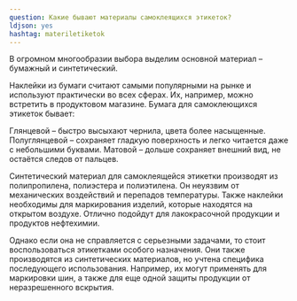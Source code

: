 ```yaml
---
question: Какие бывают материалы самоклеящихся этикеток?
ldjson: yes
hashtag: materiletiketok
---
```

 
В огромном многообразии выбора выделим основной материал – бумажный и синтетический.

Наклейки из бумаги считают самыми популярными на рынке и используют практически во всех сферах. Их, например, можно встретить в продуктовом магазине. Бумага для самоклеющихся этикеток бывает:

Глянцевой – быстро высыхают чернила, цвета более насыщенные.
Полуглянцевой – сохраняет гладкую поверхность и легко читается даже с небольшими буквами.
Матовой – дольше сохраняет внешний вид, не остаётся следов от пальцев.

Синтетический материал для самоклеящейся этикетки производят из полипропилена, полиэстера и полиэтилена. Он неуязвим от механических воздействий и перепадов температуры. Также наклейки необходимы для маркирования изделий, которые находятся на открытом воздухе. Отлично подойдут для лакокрасочной продукции и продуктов нефтехимии.

Однако если она не справляется с серьезными задачами, то стоит воспользоваться этикетками особого назначения. Они также производятся из синтетических материалов, но учтена специфика последующего использования. Например, их могут применять для маркировки шин, а также для еще одной защиты продукции от неразрешенного вскрытия.
